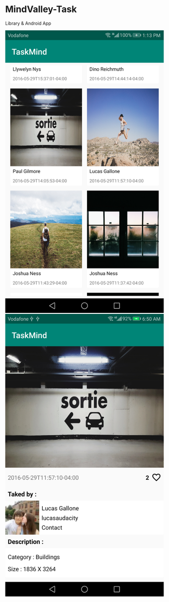 # MindValley-Task
Library &amp; Android App



![ScreenShot](https://github.com/IbrahimSayed94/MindValley-Task/blob/master/app/src/main/res/drawable/screenshottwo.png)
![ScreenShot](https://github.com/IbrahimSayed94/MindValley-Task/blob/master/app/src/main/res/drawable/screenshotone.png)

